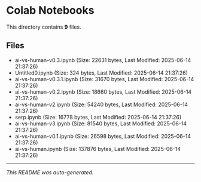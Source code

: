 # Colab Notebooks

This directory contains **9** files.

## Files

- ai-vs-human-v0.3.ipynb (Size: 22631 bytes, Last Modified: 2025-06-14 21:37:26)
- Untitled0.ipynb (Size: 324 bytes, Last Modified: 2025-06-14 21:37:26)
- ai-vs-human-v0.3.1.ipynb (Size: 31670 bytes, Last Modified: 2025-06-14 21:37:26)
- ai-vs-human-v0.2.ipynb (Size: 18660 bytes, Last Modified: 2025-06-14 21:37:26)
- ai-vs-human-v2.ipynb (Size: 54240 bytes, Last Modified: 2025-06-14 21:37:26)
- serp.ipynb (Size: 16778 bytes, Last Modified: 2025-06-14 21:37:26)
- ai-vs-human-v3.ipynb (Size: 81540 bytes, Last Modified: 2025-06-14 21:37:26)
- ai-vs-human-v0.1.ipynb (Size: 26598 bytes, Last Modified: 2025-06-14 21:37:26)
- ai-vs-human.ipynb (Size: 137876 bytes, Last Modified: 2025-06-14 21:37:26)

---
*This README was auto-generated.*
